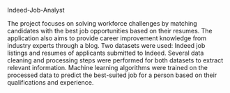 Indeed-Job-Analyst

The project focuses on solving workforce challenges by matching candidates with the best job opportunities based on their resumes. The application also aims to provide career improvement knowledge from industry experts through a blog. Two datasets were used: Indeed job listings and resumes of applicants submitted to Indeed. Several data cleaning and processing steps were performed for both datasets to extract relevant information. Machine learning algorithms were trained on the processed data to predict the best-suited job for a person based on their qualifications and experience.
